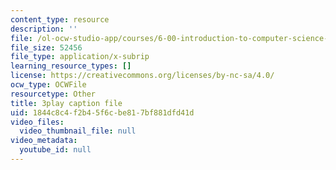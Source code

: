 ```yaml
---
content_type: resource
description: ''
file: /ol-ocw-studio-app/courses/6-00-introduction-to-computer-science-and-programming-fall-2008/1844c8c4f2b45f6cbe817bf881dfd41d_IZaAUwW7OsU.vtt
file_size: 52456
file_type: application/x-subrip
learning_resource_types: []
license: https://creativecommons.org/licenses/by-nc-sa/4.0/
ocw_type: OCWFile
resourcetype: Other
title: 3play caption file
uid: 1844c8c4-f2b4-5f6c-be81-7bf881dfd41d
video_files:
  video_thumbnail_file: null
video_metadata:
  youtube_id: null
---
```

